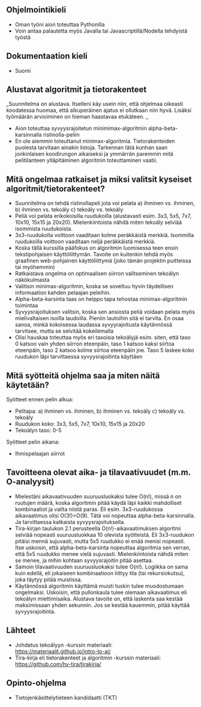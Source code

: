 ## Ohjelmointikieli
* Oman työni aion toteuttaa Pythonilla
* Voin antaa palautetta myös Javalla tai Javascriptillä/Nodella tehdyistä työstä

## Dokumentaation kieli
* Suomi

## Alustavat algoritmit ja tietorakenteet
_Suunnitelma on alustava. Itselleni käy usein niin, että ohjelmaa oikeasti koodatessa huomaa, että alkuperäinen ajatus ei ollutkaan niin hyvä. Lisäksi työmäärän arvioiminen on hieman haastavaa etukäteen. _
* Aion toteuttaa syvyysrajoitetun minimimax-algoritmin alpha-beta-karsinnalla ristinolla-peliin
* En ole aiemmin toteuttanut minimax-algoritmia. Tietorakenteiden puolesta tarvitaan ainakin listoja. Tarkennan tätä kunhan saan jonkinlaisen koodirungon aikaiseksi ja ymmärrän paremmin mitä pelitilanteen ylläpitäminen algoritmin toteuttaminen vaatii. 

## Mitä ongelmaa ratkaiset ja miksi valitsit kyseiset algoritmit/tietorakenteet?
* Suunnitelma on tehdä ristinollapeli jota voi pelata a) ihminen vs. ihminen, b) ihminen vs. tekoäly c) tekoäly vs. tekoäly
* Peliä voi pelata erikokoisilla ruudukoilla (alustavasti esim. 3x3, 5x5, 7x7, 10x10, 15x15 ja 20x20). Mielenkiintoista nähdä miten tekoäly selviää isommista ruudukoista. 
* 3x3-ruudukolla voittoon vaaditaan kolme peräkkäistä merkkiä. Isommilla ruudukoilla voittoon vaaditaan neljä peräkkäistä merkkiä.
* Koska tällä kurssilla pääfokus on algoritmin luomisessa teen ensin tekstipohjaisen käyttöliittymän. Tavoite on kuitenkin tehdä myös graafinen web-pohjainen käyttöliittymä (joko tämän projektin puitteissa tai myöhemmin)
* Ratkaistava ongelma on optimaalisen siirron valitseminen tekoälyn näkökulmasta
* Valitisin minimax-algoritmin, koska se soveltuu hyvin täydellisen informaation kahden pelaajan peleihin.
* Alpha-beta-karsinta taas on helppo tapa tehostaa minimax-algoritmin toimintaa 
* Syvyysrajoituksen valitsin, koska sen ansiosta peliä voidaan pelata myös mielivaltaisen isoilla laudoilla. Pieniin lautoihin sitä ei tarvita. En osaa sanoa, minkä kokoisessa laudassa syvyyrajoitusta käytännössä tarvitsee, mutta se selvitää kokeilemalla
* Olisi hauskaa toteuttaa myös eri tasoisia tekoälyjä esim. siten, että taso 0 katsoo vain yhden siirron eteenpäin, taso 1 katsoo kaksi siirtoa eteenpäin, taso 2 katsoo kolme siirtoa eteenpäin jne. Taso 5 laskee koko ruudukon läpi tarvittaessa syvyysrajoitinta käyttäen 


## Mitä syötteitä ohjelma saa ja miten näitä käytetään?
Syötteet ennen pelin alkua:
* Pelitapa: a) ihminen vs. ihminen, b) ihminen vs. tekoäly c) tekoäly vs. tekoäly
* Ruudukon koko: 3x3, 5x5, 7x7, 10x10, 15x15 ja 20x20
* Tekoälyn taso: 0-5

Syötteet pelin aikana: 
* Ihmispelaajan siirrot

## Tavoitteena olevat aika- ja tilavaativuudet (m.m. O-analyysit)
* Mielestäni aikavaativuuden suuruusluokaksi tulee O(n!), missä n on ruutujen määrä, koska algoritmin pitää käydä läpi kaikki mahdolliset kombinaatiot ja valita niistä paras. Eli esim. 3x3-ruudukossa aikavaatimus olisi O(3!)=O(9). Tätä voi nopeuttaa alpha-beta-karsinnalla. Ja tarvittaessa katkaista syvyysrajoituksella.
* Tira-kirjan taulukon 2.1 perusteella O(n!)-aikavaatimuksen algoritmi selviää nopeasti suuruusluokkaa 10 olevista syötteistä. Eli 3x3-ruudukon pitäisi mennä sujuvasti, mutta 5x5 ruudukko ei enää menisi nopeasti. Itse uskoisin, että alpha-beta-karsinta nopeuttaa algoritmia sen verran, että 5x5 ruudukko menee vielä sujuvasti. Mielenkiintoista nähdä miten se menee, ja mihin kohtaan syvyysrajoitin pitää asettaa.
* Samoin tilavaativuuden suuruusluokaksi tulee O(n!). Logiikka on sama kuin edellä, eli jokaiseen kombinaatioon liittyy tila (tai rekursiokutsu), joka täytyy pitää muistissa.
* Käytännössä algoritmin käyttämä muisti tuskin tulee muodostumaan ongelmaksi. Uskoisin, että pullonkaula tulee olemaan aikavaatimus eli tekoälyn miettimisaika. Alustava tavoite on, että laskenta saa kestää maksimissaan yhden sekunnin. Jos se kestää kauemmin, pitää käyttää syvyysrajoitinta. 

## Lähteet
* Johdatus tekoälyyn -kurssin materiaali: https://materiaalit.github.io/intro-to-ai/
* Tira-kirja eli tietorakenteet ja algoritmin -kurssin materiaali: https://github.com/hy-tira/tirakirja/

## Opinto-ohjelma
* Tietojenkäsittelytieteen kandidaatti (TKT)

